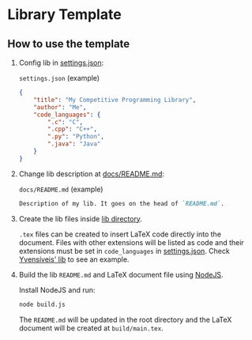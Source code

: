 # Library Template

## How to use the template

1. Config lib in [settings.json](./settings.json):

    `settings.json` (example)
    ```json
    {
        "title": "My Competitive Programming Library",
        "author": "Me",
        "code_languages": {
            ".c": "C",
            ".cpp": "C++",
            ".py": "Python",
            ".java": "Java"
        }
    }
    ```

2. Change lib description at [docs/README.md](./docs/README.md):

    `docs/README.md` (example)
    ```md
    Description of my lib. It goes on the head of `README.md`.
    ```

3. Create the lib files inside [lib directory](./lib).

    `.tex` files can be created to insert LaTeX code directly into the document. Files with other extensions will be listed as code and their extensions must be set in `code_languages` in [settings.json](./settings.json). Check [Yvensíveis' lib](https://github.com/yvensiveis/lib) to see an example.

4. Build the lib `README.md` and LaTeX document file using [NodeJS](https://nodejs.org/en/).

    Install NodeJS and run:
    ```sh
    node build.js
    ```

    The `README.md` will be updated in the root directory and the LaTeX document will be created at `build/main.tex`.
